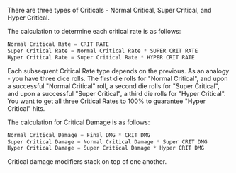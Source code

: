 There are three types of Criticals - Normal Critical, Super Critical, and Hyper Critical.

The calculation to determine each critical rate is as follows:
```js
Normal Critical Rate = CRIT RATE
Super Critical Rate = Normal Critical Rate * SUPER CRIT RATE
Hyper Critical Rate = Super Critical Rate * HYPER CRIT RATE
```
Each subsequent Critical Rate type depends on the previous. As an analogy - you have three dice rolls. The first die rolls for "Normal Critical", and upon a successful "Normal Critical" roll, a second die rolls for "Super Critical", and upon a successful "Super Critical", a third die rolls for "Hyper Critical". You want to get all three Critical Rates to 100% to guarantee "Hyper Critical" hits.

The calculation for Critical Damage is as follows:
```js
Normal Critical Damage = Final DMG * CRIT DMG
Super Critical Damage = Normal Critical Damage * Super CRIT DMG
Hyper Critical Damage = Super Critical Damage * Hyper CRIT DMG
```
Critical damage modifiers stack on top of one another.
